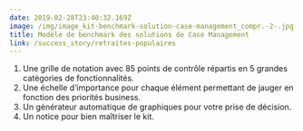 ```yaml
---
date: 2019-02-28T23:40:32.169Z
image: /img/image_kit-benchmark-solution-case-management_compr.-2-.jpg
title: Modèle de benchmark des solutions de Case Management
link: /success_story/retraites-populaires
---
```

1. Une grille de notation avec 85 points de contrôle répartis en 5 grandes catégories de fonctionnalités.
2. Une échelle d’importance pour chaque élément permettant de jauger en fonction des priorités business.
3. Un générateur automatique de graphiques pour votre prise de décision.
4. Un notice pour bien maîtriser le kit.
